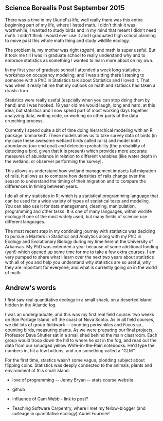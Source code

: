 ## Science Borealis Post September 2015

There was a time in my (Auriel's) life, well really there was this entire beginning part of my life, where I hated math. I didn't think it was worthwhile, I wanted to study birds and in my mind that meant I didn't need math. I didn't think I would ever use it and I graduated high school planning to move past this whole math thing and study wildlife ecology. 

The problem is, my mother was right (_again_), and math is super useful. But it took me till I was in graduate school to really understand why and to embrace statistics as something I wanted to learn more about on my own.

In my first year of graduate school I attended a week long statistics workshop on occupancy modeling, and I was sitting there listening to someone with a PhD in Statistics talk about Statistics and I loved it. That was when it really hit me that my outlook on math and statisics had taken a drastic turn. 

Statistics were really useful (espcially when you can stop doing them by hand) and I was hooked. 18 year old me would laugh, long and hard, at this idea, but statistics and I now spend part of most working days together analyzing data, writing code, or working on other parts of the data crunching process. 

Currently I spend quite a bit of time doing hierarchical modeling with an R package 'unmarked'. These models allow us to take survey data of birds (in my case these awesome wetland birds called rails) and model both abundance (our end goal) and detection probability (the probability of detecting a bird, given that it is present) which provides more accurate measures of abundance in relation to different variables (like water depth in the wetland, or observer performing the survey).

This allows us understand how wetland management impacts fall migration of rails. It allows us to compare how densities of rails change over the season to understand the timing of their migration and to compare the differences in timing between years. 

I do all of my statistics in R, which is a statistical programming language that can be used for a wide variety of types of statistical tests and modeling. You can also use it for data management, cleaning, manipulation, programming and other tasks. It is one of many languages, within wildlife ecology R one of the most widely used, but many fields of science use different languages.

The most recent step in my continuing journey with statistics was deciding to pursue a Masters in Statistics and Analytics along with my PhD in Ecology and Evolutionary Biology during my time here at the University of Arkansas. My PhD was extended a year because of some additional funding (yah!) which opened up some time for me to take a few extra courses. I am very pumped to share what I learn over the next two years about statistics with all of you and help you understand why statistics are so useful, why they are important for everyone, and what is currently going on in the world of math.

## Andrew's words

I first saw real quantitative ecology in a small shack, on a deserted island hidden in the Atlantic fog.

I was an undergraduate, and this was my first real field course: two weeks on Bon Portage Island, off the coast of Nova Scotia. As in all field courses, we did lots of group fieldwork -- counting periwinkles and _Fucus_ sp., counting birds, measuring plants. As we were preparing our final projects, Professor Dave Shutler sat in a small shed behind the main classroom. Each group would troop down the hill to where he sat in the fog, and read out the data from our smudged yellow Write-in-the-Rain notebooks. He'd type the numbers in, hit a few buttons, and run something called a "GLM".

For the first time, stastics wasn't some vague, plodding subject about flipping coins. Statistics was deeply connected to the animals, plants and environment of this small island. 

* love of programming -- Jenny Bryan -- stats course website.

* github

* influence of Cam Webb - link to post?

* Teaching Software Carpentry, where I met my fellow-blogger (and colleage in quantitative ecology) Auriel Fournier!



